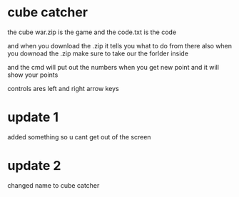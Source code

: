 # cube catcher


the cube war.zip is the game 
and the code.txt is the code 

and when you download the .zip it tells you what to do from there
also when you downoad the .zip make sure to take our the forlder inside 

and the cmd will put out the numbers when you get new point and it will show your points 


controls ares left and right arrow keys 

# update 1 

added something so u cant get out of the screen

# update 2

changed name to cube catcher
